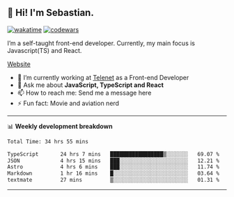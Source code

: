 ## 👋 Hi! I'm Sebastian.

[![wakatime](https://wakatime.com/badge/user/df0036c6-328a-4a39-be9b-e49417ed22a1.svg)](https://wakatime.com/@df0036c6-328a-4a39-be9b-e49417ed22a1)
[![codewars](https://www.codewars.com/users/sebavuye/badges/small)](https://www.codewars.com/users/sebavuye)

I’m a self-taught front-end developer. Currently, my main focus is Javascript(TS) and React.

[Website](https://sebastianvuye.be)

- 🔭 I’m currently working at [Telenet](https://telenet.be/) as a Front-end Developer
- 💬 Ask me about **JavaScript, TypeScript and React**
- 📫 How to reach me: Send me a message here
- ⚡ Fun fact: Movie and aviation nerd

-------

📊 **Weekly development breakdown**

<!--START_SECTION:waka-->

```txt
Total Time: 34 hrs 55 mins

TypeScript       24 hrs 7 mins   █████████████████▒░░░░░░░   69.07 %
JSON             4 hrs 15 mins   ███░░░░░░░░░░░░░░░░░░░░░░   12.21 %
Astro            4 hrs 6 mins    ███░░░░░░░░░░░░░░░░░░░░░░   11.74 %
Markdown         1 hr 16 mins    █░░░░░░░░░░░░░░░░░░░░░░░░   03.64 %
textmate         27 mins         ▒░░░░░░░░░░░░░░░░░░░░░░░░   01.31 %
```

<!--END_SECTION:waka-->
-------
